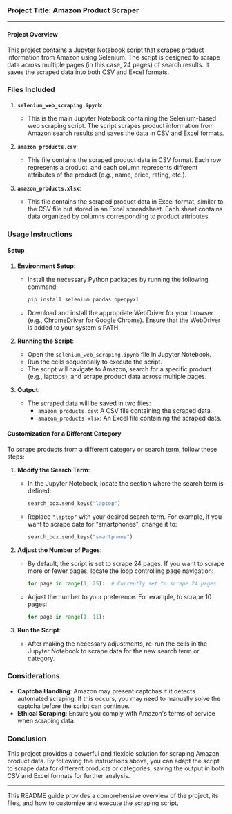 ### Project Title: Amazon Product Scraper

---

#### Project Overview

This project contains a Jupyter Notebook script that scrapes product information from Amazon using Selenium. The script is designed to scrape data across multiple pages (in this case, 24 pages) of search results. It saves the scraped data into both CSV and Excel formats.

### Files Included

1. **`selenium_web_scraping.ipynb`**: 
   - This is the main Jupyter Notebook containing the Selenium-based web scraping script. The script scrapes product information from Amazon search results and saves the data in CSV and Excel formats.

2. **`amazon_products.csv`**:
   - This file contains the scraped product data in CSV format. Each row represents a product, and each column represents different attributes of the product (e.g., name, price, rating, etc.).

3. **`amazon_products.xlsx`**:
   - This file contains the scraped product data in Excel format, similar to the CSV file but stored in an Excel spreadsheet. Each sheet contains data organized by columns corresponding to product attributes.

### Usage Instructions

#### Setup

1. **Environment Setup**:
   - Install the necessary Python packages by running the following command:
     ```bash
     pip install selenium pandas openpyxl
     ```
   - Download and install the appropriate WebDriver for your browser (e.g., ChromeDriver for Google Chrome). Ensure that the WebDriver is added to your system's PATH.

2. **Running the Script**:
   - Open the `selenium_web_scraping.ipynb` file in Jupyter Notebook.
   - Run the cells sequentially to execute the script.
   - The script will navigate to Amazon, search for a specific product (e.g., laptops), and scrape product data across multiple pages.

3. **Output**:
   - The scraped data will be saved in two files:
     - `amazon_products.csv`: A CSV file containing the scraped data.
     - `amazon_products.xlsx`: An Excel file containing the scraped data.

#### Customization for a Different Category

To scrape products from a different category or search term, follow these steps:

1. **Modify the Search Term**:
   - In the Jupyter Notebook, locate the section where the search term is defined:
     ```python
     search_box.send_keys("laptop")
     ```
   - Replace `"laptop"` with your desired search term. For example, if you want to scrape data for "smartphones", change it to:
     ```python
     search_box.send_keys("smartphone")
     ```

2. **Adjust the Number of Pages**:
   - By default, the script is set to scrape 24 pages. If you want to scrape more or fewer pages, locate the loop controlling page navigation:
     ```python
     for page in range(1, 25):  # Currently set to scrape 24 pages
     ```
   - Adjust the number to your preference. For example, to scrape 10 pages:
     ```python
     for page in range(1, 11):
     ```

3. **Run the Script**:
   - After making the necessary adjustments, re-run the cells in the Jupyter Notebook to scrape data for the new search term or category.

### Considerations

- **Captcha Handling**: Amazon may present captchas if it detects automated scraping. If this occurs, you may need to manually solve the captcha before the script can continue.
- **Ethical Scraping**: Ensure you comply with Amazon's terms of service when scraping data.

### Conclusion

This project provides a powerful and flexible solution for scraping Amazon product data. By following the instructions above, you can adapt the script to scrape data for different products or categories, saving the output in both CSV and Excel formats for further analysis.

---

This README guide provides a comprehensive overview of the project, its files, and how to customize and execute the scraping script.
